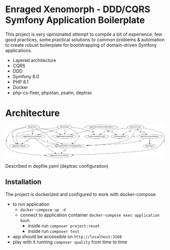 # Enraged Xenomorph - DDD/CQRS Symfony Application Boilerplate

This project is very opinionated attempt to compile a bit of experience, few good practices, some practical solutions to common problems & automation to create robust boilerplate for bootstrapping of domain-driven Symfony applications.   

* Layered architecture 
* CQRS
* DDD
* Symfony 6.0
* PHP 8.1
* Docker
* php-cs-fixer, phpstan, psalm, deptrac

# Architecture

![Architecture](/docs/architecture.png?raw=true "Architecture")

Described in depfile.yaml (deptrac configuration)

## Installation

The project is dockerized and configured to work with docker-compose

 - to run application 
   - `docker-compose up -d`
   - connect to application container `docker-compose exec application bash`
     - inside run `composer project:reset`
     - inside run `composer test`
 - app should be accessible on `http://localhost:3160`
 - play with it running `composer quality` from time to time
